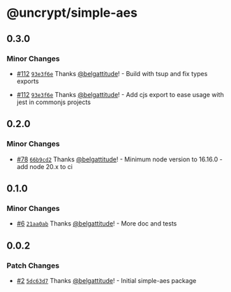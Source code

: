 # @uncrypt/simple-aes

## 0.3.0

### Minor Changes

- [#112](https://github.com/belgattitude/uncrypt/pull/112) [`93e3f6e`](https://github.com/belgattitude/uncrypt/commit/93e3f6e16237c277e5cc26e422a503352ed2e891) Thanks [@belgattitude](https://github.com/belgattitude)! - Build with tsup and fix types exports

- [#112](https://github.com/belgattitude/uncrypt/pull/112) [`93e3f6e`](https://github.com/belgattitude/uncrypt/commit/93e3f6e16237c277e5cc26e422a503352ed2e891) Thanks [@belgattitude](https://github.com/belgattitude)! - Add cjs export to ease usage with jest in commonjs projects

## 0.2.0

### Minor Changes

- [#78](https://github.com/belgattitude/uncrypt/pull/78) [`66b9cd2`](https://github.com/belgattitude/uncrypt/commit/66b9cd20f0a4de623aaaa8b74b507c263b30bf8b) Thanks [@belgattitude](https://github.com/belgattitude)! - Minimum node version to 16.16.0 - add node 20.x to ci

## 0.1.0

### Minor Changes

- [#6](https://github.com/belgattitude/uncrypt/pull/6) [`21aa0ab`](https://github.com/belgattitude/uncrypt/commit/21aa0abe42896fc8590bf92d0ae9ece2e424774d) Thanks [@belgattitude](https://github.com/belgattitude)! - More doc and tests

## 0.0.2

### Patch Changes

- [#2](https://github.com/belgattitude/uncrypt/pull/2) [`5dc63d7`](https://github.com/belgattitude/uncrypt/commit/5dc63d72a6651b69d8db388483eaf59eca54b15c) Thanks [@belgattitude](https://github.com/belgattitude)! - Initial simple-aes package
